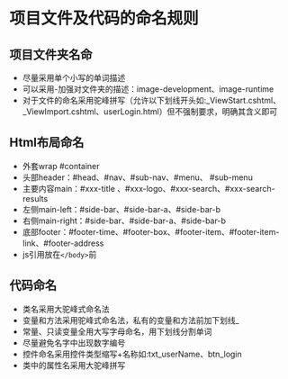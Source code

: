 # 项目文件及代码的命名规则

## 项目文件夹名命
* 尽量采用单个小写的单词描述
* 可以采用-加强对文件夹的描述：image-development、image-runtime
* 对于文件的命名采用驼峰拼写（允许以下划线开头如:_ViewStart.cshtml、_ViewImport.cshtml、userLogin.html）但不强制要求，明确其含义即可
## Html布局命名
* 外套wrap #container
* 头部header：#head、#nav、#sub-nav、#menu、 #sub-menu
* 主要内容main：#xxx-title 、#xxx-logo、#xxx-search、#xxx-search-results
* 左侧main-left：#side-bar、#side-bar-a、#side-bar-b
* 右侧main-right：#side-bar、#side-bar-a、#side-bar-b
* 底部footer：#footer-time、#footer-box、#footer-item、#footer-item-link、#footer-address
* js引用放在`</body>`前
## 代码命名
* 类名采用大驼峰式命名法
* 变量和方法采用驼峰式命名法，私有的变量和方法前加下划线_
* 常量、只读变量全用大写字母命名，用下划线分割单词
* 尽量避免名字中出现数字编号
* 控件命名采用控件类型缩写+名称如:txt_userName、btn_login
* 类中的属性名采用大驼峰拼写